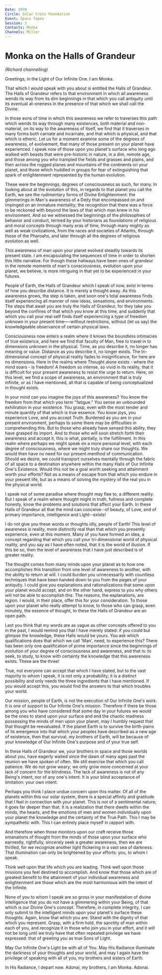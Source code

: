 ```yaml
---
Date: 1970
Circle: Solar Cross Foundation
Event: Space Tapes
Session: 3
Contacts: Monka
Channels: Miller
---
```


# Monka on the Halls of Grandeur

_(Richard channelling)_

Greetings, in the Light of Our Infinite One. I am Monka. 

That which I would speak with you about is entitled the Halls of Grandeur. The Halls of Grandeur refers to that environment in which all awareness wends its way from its dim beginnings in that which you call antiquity until its eventual at-oneness in the presence of that which we shall call
the Divine. 

In those eons of time in which this awareness we refer to traverses this path which wends its way through many existences, both material and non-material, on its way to the awareness of itself, we find that it traverses in many forms both carnate and incarnate, and that which is physical, and that which is etheric. Let us for a moment examine some of the degrees of awareness, of evolvement, that many of those present on your planet have experienced. I speak now of those upon you planet's surface who long ago walked with beasts that were pre-historic in nature, in a dim, remote age, and those among you who trampled the fields and grasses and plains, and then across the rugged planes and mountains of the continents on your planet, and those which huddled in groups for fear of extinguishing that spark of enlightenment represented by the human evolution.

These were the beginnings, degrees of consciousness as such, for many. In looking about at the evolution of this, in regards to that planet you call the Earth, we see the rudimentary forms of Divine Enlightenment: the glimmerings in Man's awareness of a Deity that encompassed on and impinged on an immature mentality; the recognition that there was a force to be reckoned with beyond the laws of that which man knew in his environment. And so we witnessed the beginnings of the philosophies of behavior and conduct, termed by your historians as foundations of religious and moral concepts through many eras of time, through many mighty as well as weak civilizations, from the races and societies of Atlantis, through those of the Pharoahs, and later through all the degrees of religious evolution as well. 

This awareness of man upon your planet evolved steadily towards its present state. I am encapsulating the sequences of time in order to shorten this little narrative. For though these hallways have been ones of grandeur in the remote moments of man's consciousness, evolution upon your planet, we believe, is more intriguing in that yet to be experienced in your futures. 

People of Earth, the Halls of Grandeur which I speak of now, exist in terms of how you describe distance. It is merely a thought away. As this awareness grows, the step is taken, and soon one's total awareness finds itself experiencing all manner of new ideas, sensations, and environments. The steps that await you are truly the Halls of Grandeur, for they take you beyond the confines of that which you know at this time, and suddenly that which you call your real self finds itself experiencing a type of freedom unknown in your present time—-without restrictions, without (let us say) the knowledgeable observance of certain physical laws. 

Consciousness now enters a realm where it knows the boundless intimacies of true existence, and here we find that faculty of Man, free to travel in to dimensions unknown in the physical. Time, as you describe it, no longer has meaning or value. Distance as you describe it, no longer exists. The tri-dimensional concept of physical reality fades to insignificance, for here are no dimensions. Here in the realms where Thought alone exists - where the mind soars - is freedom! A freedom so intense, so vivid in its reality, that it is difficult for your present awareness to resist
the urge to return. Here, on this level, we find a scope of awareness, an environment that is truly infinite, or as I have mentioned, all that is capable of being conceptualized in thought exists.

In your mind can you imagine the joys of this awareness? You know the freedom from that which you term "fatigue." You sense an unbounded exhiliration in your existence. You grasp, even with the most tender and minute quantity of that which is true essence. You know joys, you experience Love, and you accept Truth. Burdened as you are in your present environment, perhaps to some there may be difficulties in comprehending this. But to those who already have sensed this ability, they have grasped its import. And to those who will soon stretch forth their awareness and accept it, this is what, partially, is the fulfillment. In this realm where perhaps we might speak on a more personal level, with each degree of consciousness, where
we might truly share our thoughts. We would then have no need for our present menthod of communication. Should we desire, we could transport ourselves mentally through the fabric of all space to a destination anywhere
within the many Halls of Our Infinite One's Existence. Would this not be a goal worth seeking and attainment worth your efforts? Not as a means of escape from that which you endure in your present life, but as a means of solving the mystery of the real you in the physical world. 

I speak not of some paradise where thought may flee to, a different reality. But I speak of a realm where thought might in truth, fullness and complete honesty, know the problems and solutions that affect your Earth. In these Halls of Grandeur all that the mind can conceive--of beauty, of Love, and of primary importance, intelligence and Light--exists! 

I do not give you these words or thoughts idly, people of Earth! This level of awareness *is* reality, more distinctly real than that which you presently experience, even at this moment. Many of you have formed an idea, a concept regarding that which you call your tri-dimensional world of physical reality, and you say as I have often noted, that it is the world of illusion. If this be so, then the level of awareness that I have just described is of greater reality. 

The thought comes from many minds upon your planet as to how one accomplishes this transition from one level of awareness to another, with the ability to return at will. I could burden you unnecessarily with countless techniques that have been handed down to you from the pages of your antiquity. I could give you explanations and rationalizations that some upon your planet would accept, and on the other hand, express to you why others will not be able to accomplish this. The reasons, the explanations, are legion. I would, in their place, offer this for your consideration. To those upon your planet who really attempt to know, to those who can grasp, even minutely, the essence of thought, to these the Halls of Grandeur
are an open path. 

Lest you think that my words are as vague as other concepts offered to you in the past, I would remind you that I have merely stated: if you could but glimpse the knowledge, these Halls would be yours. You ask which qualifications does that which we call 'Man', need, to experience this?
There has been only one qualification of prime importance since the beginnings of evolution of your degree of consciousness and awareness, and that is: to seek, to study, to know with certainty the knowledge that this awareness exists. These are the three!

True, not everyone can accept that which I have stated, but to the vast majority to whom I speak, it is not only a probability; it is a distinct
possibility and only needs the three ingredients that I have mentioned. If you would accept this, you would find the answers to that which troubles your world. 

Our mission, people of Earth, is not the execution of Our Infinite One's work. It is one of support to Our Infinite One's mission. Therefore if there be those among you who have considered that some day in your futures we would be the ones to stand upon your surface and end the chaotic madness possessing the minds of men upon your planet, may I humbly request that that thought be reevaluated. If the planet Earth is to survive the birth-pains of its emergence into that which your peoples have described as a new age of existence, then that survival, my brothers of Earth, will be because of your knowledge of Our Infinite One's purpose and of your true self.

In these Halls of Grandeur we, your brothers in space and those worlds about you, have eagerly waited since the dawn of many ages past the reunion we have spoken of often. We still exercise that which you call patience. We do not grow weary; we only grow more concerned at your lack of concern for the blindness. The lack of awareness is not of any Being's intent, nor of any one's intent. It is your blind acceptance of limitation: your own intent.

Perhaps you think I place undue concern upon this matter. Of all of the planets within this our solar system, there is a special affinity and gratitude that I feel in connection with your planet. This is not of a sentimental nature; it goes far deeper than that. It is a realization that there dwells within the minds, the hearts, and the emotions of men and women individually upon your planet the knowledge and the certainty of the True Path. This I may be sympathetic with. This I can entirely place myself in rapport with. 

And therefore when those monitors upon our craft receive those emanations of thought from the minds of those upon your surface who earnestly, rightfully, sincerely seek a greater awareness, then we are thrilled, for we recognize another light flickering in a vast sea of darkness. That illumination
can only be brightened by your efforts: you, to whom I speak. 

Think well upon that life which you are leading. Think well upon those missions you feel destined to accomplish. And know that those which are of greatest benefit to the attainment of your individual awareness and enlightenment are those which are the most harmonious with the intent of the Infinite. 

None of you to whom I speak are so gross in your manifestation of divine intelligence that you do not have a glimmering within your Being, of that which is our Divine One's concept. Therefore, in complete integrity, I can only submit to the intelligent minds upon your planet's surface these thoughts. Again, know that which you are. Stand with the dignity of that which you represent. Grasp, with a firm hold, the sanctity of man within each of you, and recognize it in those who join you in your effort, and it will not be long until we truly have that often repeated privilege we have expressed: that of greeting you as true Sons of Light. 

May Our Infinite One's Light be with all of You. May His Radiance illuminate the darkness of your thoughts and your world, and may I again have the privilege of speaking with all of you, my brothers and sisters of Earth. 

In His Radiance, I depart now. Adonai, my brothers, I am Monka. Adonai.


